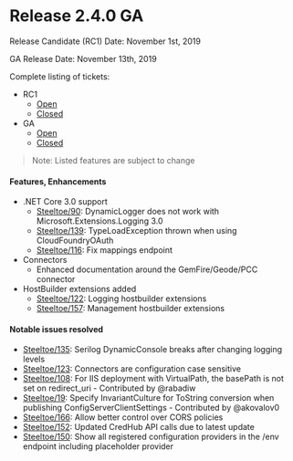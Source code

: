 # Release 2.4.0 GA
Release Candidate (RC1) Date: November 1st, 2019

GA Release Date: November 13th, 2019 
 

Complete listing of tickets:
* RC1
  * [Open](https://github.com/SteeltoeOSS/steeltoe/milestone/6)
  * [Closed](https://github.com/SteeltoeOSS/steeltoe/milestone/6?closed=1)
* GA   
  * [Open](https://github.com/SteeltoeOSS/steeltoe/milestone/8)
  * [Closed](https://github.com/SteeltoeOSS/steeltoe/milestone/8?closed=1)

  
>Note: Listed features are subject to change

#### Features, Enhancements
* .NET Core 3.0 support
  * [Steeltoe/90](https://github.com/SteeltoeOSS/steeltoe/issues/90): DynamicLogger does not work with Microsoft.Extensions.Logging 3.0
  * [Steeltoe/139](https://github.com/SteeltoeOSS/steeltoe/issues/139): TypeLoadException thrown when using CloudFoundryOAuth
  * [Steeltoe/116](https://github.com/SteeltoeOSS/steeltoe/issues/116): Fix mappings endpoint 
* Connectors
  * Enhanced documentation around the GemFire/Geode/PCC connector 
* HostBuilder extensions added
  * [Steeltoe/122](https://github.com/SteeltoeOSS/steeltoe/issues/122): Logging hostbuilder extensions
  * [Steeltoe/157](https://github.com/SteeltoeOSS/steeltoe/issues/157): Management hostbuilder extensions

#### Notable issues resolved
* [Steeltoe/135](https://github.com/SteeltoeOSS/steeltoe/issues/135): Serilog DynamicConsole breaks after changing logging levels
* [Steeltoe/123](https://github.com/SteeltoeOSS/steeltoe/issues/123): Connectors are configuration case sensitive
* [Steeltoe/108](https://github.com/SteeltoeOSS/steeltoe/issues/108): For IIS deployment with VirtualPath, the basePath is not set on redirect_uri - Contributed by @rabadiw
* [Steeltoe/19](https://github.com/SteeltoeOSS/steeltoe/issues/19): Specify InvariantCulture for ToString conversion when publishing ConfigServerClientSettings - Contributed by @akovalov0
* [Steeltoe/166](https://github.com/SteeltoeOSS/steeltoe/issues/166): Allow better control over CORS policies
* [Steeltoe/152](https://github.com/SteeltoeOSS/steeltoe/issues/152): Updated CredHub API calls due to latest update
* [Steeltoe/150](https://github.com/SteeltoeOSS/steeltoe/issues/150): Show all registered configuration providers in the /env endpoint including placeholder provider

